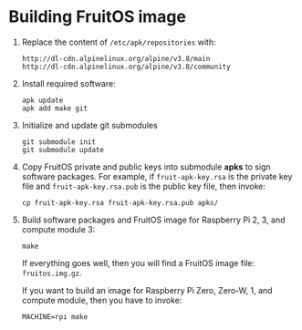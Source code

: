 # Building FruitOS image

1. Replace the content of `/etc/apk/repositories` with:

	```
	http://dl-cdn.alpinelinux.org/alpine/v3.8/main
	http://dl-cdn.alpinelinux.org/alpine/v3.8/community
	```

2. Install required software:

	```
	apk update
	apk add make git
	```

3. Initialize and update git submodules

	```
	git submodule init
	git submodule update
	```

4. Copy FruitOS private and public keys into submodule **apks** to
   sign software packages. For example, if `fruit-apk-key.rsa` is the
   private key file and `fruit-apk-key.rsa.pub` is the public key
   file, then invoke:

	```
	cp fruit-apk-key.rsa fruit-apk-key.rsa.pub apks/
	```

5. Build software packages and FruitOS image for Raspberry Pi 2, 3, and compute module 3:

	```
	make
	```
    If everything goes well, then you will find a FruitOS image file: `fruitos.img.gz`.

    If you want to build an image for Raspberry Pi Zero, Zero-W, 1, and compute module, then you have to invoke:

	```
	MACHINE=rpi make
	```
